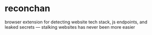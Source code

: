 # reconchan
browser extension for detecting website tech stack, js endpoints, and leaked secrets — stalking websites has never been more easier
